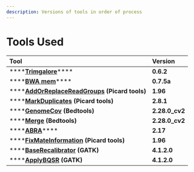 ```yaml
---
description: Versions of tools in order of process
---
```


# Tools Used

| Tool | Version |
| :--- | :--- |
| \*\*\*\*[**Trimgalore**](https://github.com/mskcc/cwl-commandlinetools/tree/master/trim_galore_0.6.2)\*\*\*\* | **0.6.2** |
| \*\*\*\*[**BWA mem**](https://github.com/mskcc/cwl-commandlinetools/tree/master/bwa_mem_0.7.12)\*\*\*\* | **0.7.5a** |
| \*\*\*\*[**AddOrReplaceReadGroups**](https://github.com/mskcc/cwl-commandlinetools/tree/master/picard_add_or_replace_read_groups_1.96) **\(Picard tools\)** | **1.96** |
| \*\*\*\*[**MarkDuplicates**](https://github.com/mskcc/cwl-commandlinetools/tree/master/picard_mark_duplicates_2.8.1) **\(Picard tools\)** | **2.8.1** |
| \*\*\*\*[**GenomeCov**](https://github.com/mskcc/cwl-commandlinetools/tree/master/bedtools_genomecov_v2.28.0_cv2) **\(Bedtools\)** | **2.28.0\_cv2** |
| \*\*\*\*[**Merge**](https://github.com/mskcc/cwl-commandlinetools/tree/master/bedtools_merge_v2.28.0_cv2) **\(Bedtools\)** | **2.28.0\_cv2** |
| \*\*\*\*[**ABRA**](https://github.com/mskcc/cwl-commandlinetools/tree/master/abra2_2.17)\*\*\*\* | **2.17** |
| \*\*\*\*[**FixMateInformation**](https://github.com/mskcc/cwl-commandlinetools/tree/master/picard_fix_mate_information_1.96) **\(Picard tools\)** | **1.96** |
| \*\*\*\*[**BaseRecalibrator**](https://github.com/mskcc/cwl-commandlinetools/tree/master/gatk_BaseRecalibrator_4.1.2.0) **\(GATK\)** | **4.1.2.0** |
| \*\*\*\*[**ApplyBQSR**](https://github.com/mskcc/cwl-commandlinetools/tree/master/gatk_ApplyBQSR_4.1.2.0) **\(GATK\)** | **4.1.2.0** |

